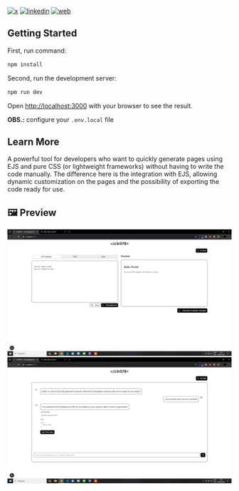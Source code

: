 [![x](https://img.shields.io/badge/X-000000?style=for-the-badge&logo=X&logoColor=white)](https://twitter.com/t_h_e_u)
[![linkedin](https://img.shields.io/badge/Linkedin-0A66C2?style=for-the-badge&logo=linkedin&logoColor=white)](https://www.linkedin.com/in/matheusgbatista/)
[![web](https://img.shields.io/badge/web-000000?style=for-the-badge&logo=web&logoColor=white)](https://t-heu.github.io)

## Getting Started

First, run command:

```bash
npm install
```

Second, run the development server:

```bash
npm run dev
```

Open [http://localhost:3000](http://localhost:3000) with your browser to see the result.

**OBS.:** configure your `.env.local` file

## Learn More

A powerful tool for developers who want to quickly generate pages using EJS and pure CSS (or lightweight frameworks) without having to write the code manually. The difference here is the integration with EJS, allowing dynamic customization on the pages and the possibility of exporting the code ready for use.

## 🖼️ Preview
![Screen 1](docs/preview.png "Screen 1")
![Screen 2](docs/image.png "Screen 2")
